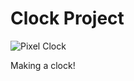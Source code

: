 # Clock Project

![Pixel
Clock](https://raw.githubusercontent.com/gtaubman/clock/master/images/pixel_clock.png)

Making a clock!
